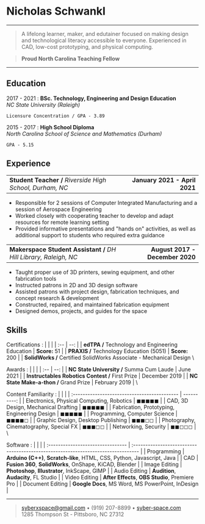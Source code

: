 Nicholas Schwankl
============

----

>  A lifelong learner, maker, and edutainer focused on making design 
>  and technological literacy accessible to everyone.
>  Experienced in CAD, low-cost prototyping, and physical computing.

> **Proud North Carolina Teaching Fellow**

----

Education
---------

2017 - 2021
:   **BSc. Technology, Engineering and Design Education**\
    *NC State University (Raleigh)*

    Licensure Concentration / GPA - 3.89

2015 - 2017
:   **High School Diploma**\
    *North Carolina School of Science and Mathematics (Durham)*

    GPA - 5.15

Experience
----------

|                                                           |                               |
| :-------------------------------------------------------- | ----------------------------: |
| **Student Teacher /** *Riverside High School, Durham, NC* | **January 2021 - April 2021** |

* Responsible for 2 sessions of Computer Integrated Manufacturing and a session of Aerospace Engineering
* Worked closely with cooperating teacher to develop and adapt resources for remote learning setting
* Provided informative presentations and "hands on" activities, as well as additional support to students who required extra guidance

|                                                                   |                                 |
| :---------------------------------------------------------------- | ------------------------------: |
| **Makerspace Student Assistant /** *DH Hill Library, Raleigh, NC* | **August 2017 - December 2020** |

* Taught proper use of 3D printers, sewing equipment, and other fabrication tools
* Instructed patrons in 2D and 3D design software
* Assisted patrons with project design, fabrication techniques, and concept research & development
* Constructed, repaired, and maintained fabrication equipment
* Designed demos, projects, and guides for the space


Skills
------

Certifications
:   | | |
    | :-- | --: |
    | **edTPA /** Technology and Engineering Education | **Score:** 51 |
    | **PRAXIS /** Technology Education (5051) | **Score:** 200 |
    | **SolidWorks /** Certified SolidWorks Associate - Mechanical Design
    \

Awards
:   | | |
    | :-- | --: |
    | **NC State University /** Summa Cum Laude | June 2021 |
    | **Instructables Robotics Contest /** First Prize | December 2019 |
    | **NC State Make-a-thon /** Grand Prize | February 2019 |
    \

Content Familiarity
:   |                                              |             |
    | :------------------------------------------- | ----------: |
    | Electronics, Physical Computing, Robotics    | ◼◼◼◼◼       |
    | CAD, 3D Design, Mechanical Drafting          | ◼◼◼◼◼       |
    | Fabrication, Prototyping, Engineering Design | ◼◼◼◼◼       |
    | Programming, Computer Science                | ◼◼◼◼◻       |
    | Graphic Design, Desktop Publishing           | ◼◼◼◻◻       |
    | Photography, Cinematography, Special FX      | ◼◼◼◻◻       |
    | Networking, Security                         | ◼◼◻◻◻       |
    \

Software
:   |                                   |                                                                                   |
    | :-------------------------------- | :-------------------------------------------------------------------------------- |
    | Programming                       | **Arduino (C++)**, **Scratch-like**, HTML, CSS, Python, Javascript, Java          |
    | CAD                               | **Fusion 360**, **SolidWorks**, OnShape, KiCAD, Blender                           |
    | Image Editing                     | **Photoshop**, **Illustrator**, InkScape, GIMP                                    |
    | Audio Editing                     | **Audition**, **Audacity**, FL Studio                                             |
    | Video Editing                     | **After Effects**, **OBS Studio**, Premiere Pro                                   |
    | Document Editing                  | **Google Docs**, MS Word, MS PowerPoint, InDesign                                 |

----

> <syberxspace@gmail.com> • (919) 207-8899 • [syber-space.com](https://syber-space.com/)\
> 1285 Thompson St - Pittsboro, NC 27312
